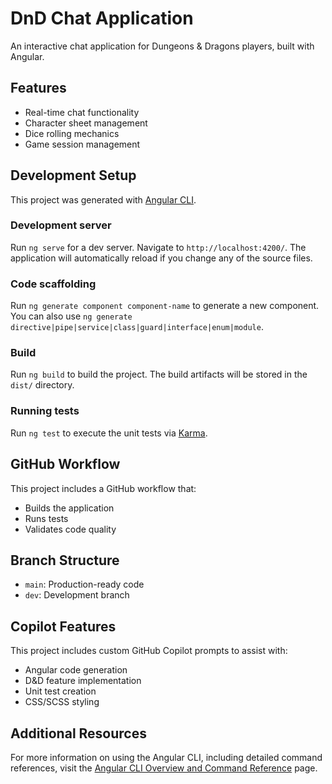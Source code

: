 # DnD Chat Application

An interactive chat application for Dungeons & Dragons players, built with Angular.

## Features

- Real-time chat functionality
- Character sheet management
- Dice rolling mechanics
- Game session management

## Development Setup

This project was generated with [Angular CLI](https://github.com/angular/angular-cli).

### Development server

Run `ng serve` for a dev server. Navigate to `http://localhost:4200/`. The application will automatically reload if you change any of the source files.

### Code scaffolding

Run `ng generate component component-name` to generate a new component. You can also use `ng generate directive|pipe|service|class|guard|interface|enum|module`.

### Build

Run `ng build` to build the project. The build artifacts will be stored in the `dist/` directory.

### Running tests

Run `ng test` to execute the unit tests via [Karma](https://karma-runner.github.io).

## GitHub Workflow

This project includes a GitHub workflow that:
- Builds the application
- Runs tests
- Validates code quality

## Branch Structure

- `main`: Production-ready code
- `dev`: Development branch

## Copilot Features

This project includes custom GitHub Copilot prompts to assist with:
- Angular code generation
- D&D feature implementation
- Unit test creation
- CSS/SCSS styling

## Additional Resources

For more information on using the Angular CLI, including detailed command references, visit the [Angular CLI Overview and Command Reference](https://angular.dev/tools/cli) page.
